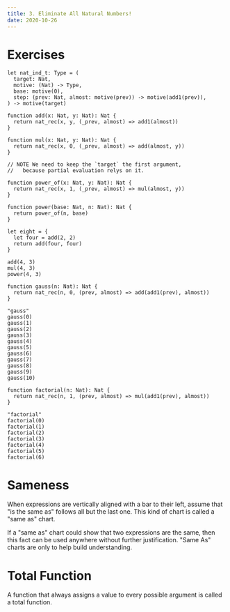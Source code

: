 ```yaml
---
title: 3. Eliminate All Natural Numbers!
date: 2020-10-26
---
```


# Exercises

``` cicada
let nat_ind_t: Type = (
  target: Nat,
  motive: (Nat) -> Type,
  base: motive(0),
  step: (prev: Nat, almost: motive(prev)) -> motive(add1(prev)),
) -> motive(target)

function add(x: Nat, y: Nat): Nat {
  return nat_rec(x, y, (_prev, almost) => add1(almost))
}

function mul(x: Nat, y: Nat): Nat {
  return nat_rec(x, 0, (_prev, almost) => add(almost, y))
}

// NOTE We need to keep the `target` the first argument,
//   because partial evaluation relys on it.

function power_of(x: Nat, y: Nat): Nat {
  return nat_rec(x, 1, (_prev, almost) => mul(almost, y))
}

function power(base: Nat, n: Nat): Nat {
  return power_of(n, base)
}

let eight = {
  let four = add(2, 2)
  return add(four, four)
}

add(4, 3)
mul(4, 3)
power(4, 3)

function gauss(n: Nat): Nat {
  return nat_rec(n, 0, (prev, almost) => add(add1(prev), almost))
}

"gauss"
gauss(0)
gauss(1)
gauss(2)
gauss(3)
gauss(4)
gauss(5)
gauss(6)
gauss(7)
gauss(8)
gauss(9)
gauss(10)

function factorial(n: Nat): Nat {
  return nat_rec(n, 1, (prev, almost) => mul(add1(prev), almost))
}

"factorial"
factorial(0)
factorial(1)
factorial(2)
factorial(3)
factorial(4)
factorial(5)
factorial(6)
```

# Sameness

When expressions are vertically aligned with a bar to their left,
assume that "is the same as" follows all but the last one.
This kind of chart is called a "same as" chart.

If a "same as" chart could show that two expressions are the same,
then this fact can be used anywhere without further justification.
"Same As" charts are only to help build understanding.

# Total Function

A function that always assigns a value to every
possible argument is called a total function.
